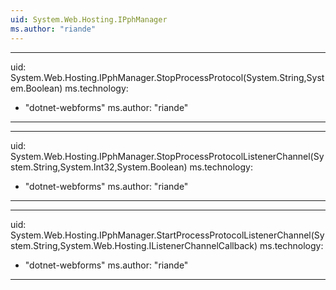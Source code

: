 ```yaml
---
uid: System.Web.Hosting.IPphManager
ms.author: "riande"
---
```


---
uid: System.Web.Hosting.IPphManager.StopProcessProtocol(System.String,System.Boolean)
ms.technology: 
  - "dotnet-webforms"
ms.author: "riande"
---

---
uid: System.Web.Hosting.IPphManager.StopProcessProtocolListenerChannel(System.String,System.Int32,System.Boolean)
ms.technology: 
  - "dotnet-webforms"
ms.author: "riande"
---

---
uid: System.Web.Hosting.IPphManager.StartProcessProtocolListenerChannel(System.String,System.Web.Hosting.IListenerChannelCallback)
ms.technology: 
  - "dotnet-webforms"
ms.author: "riande"
---
